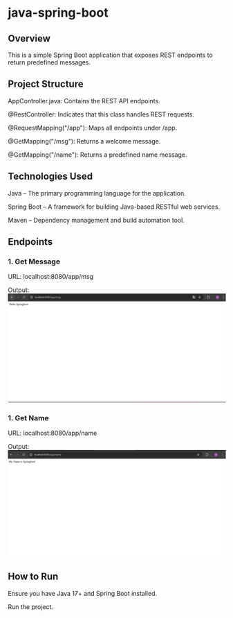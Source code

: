 # java-spring-boot
## Overview
This is a simple Spring Boot application that exposes REST endpoints to return predefined messages.

## Project Structure

AppController.java: Contains the REST API endpoints.

@RestController: Indicates that this class handles REST requests.

@RequestMapping("/app"): Maps all endpoints under /app.

@GetMapping("/msg"): Returns a welcome message.

@GetMapping("/name"): Returns a predefined name message.

## Technologies Used
Java – The primary programming language for the application.

Spring Boot – A framework for building Java-based RESTful web services.

Maven – Dependency management and build automation tool.

## Endpoints

### 1. Get Message

URL: localhost:8080/app/msg


Output:![Message Response](Output/01.png)

### 1.  Get Name

URL: localhost:8080/app/name


Output:![Message Response](Output/02.png)

## How to Run

Ensure you have Java 17+ and Spring Boot installed.

Run the project.

